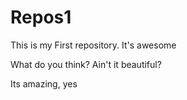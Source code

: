 # Repos1
This is my First repository. It's awesome

What do you think? Ain't it beautiful?

Its amazing, yes
